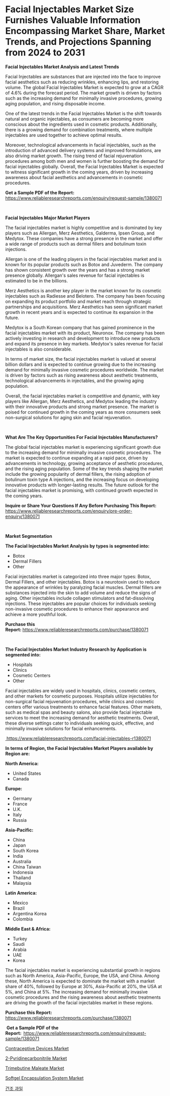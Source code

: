 <p><h1>Facial Injectables Market Size Furnishes Valuable Information Encompassing Market Share, Market Trends, and Projections Spanning from 2024 to 2031</h1></p><p><strong>Facial Injectables Market Analysis and Latest Trends</strong></p>
<p><p>Facial Injectables are substances that are injected into the face to improve facial aesthetics such as reducing wrinkles, enhancing lips, and restoring volume. The global Facial Injectables Market is expected to grow at a CAGR of 4.6% during the forecast period. The market growth is driven by factors such as the increasing demand for minimally invasive procedures, growing aging population, and rising disposable income.</p><p>One of the latest trends in the Facial Injectables Market is the shift towards natural and organic injectables, as consumers are becoming more conscious about the ingredients used in cosmetic products. Additionally, there is a growing demand for combination treatments, where multiple injectables are used together to achieve optimal results.</p><p>Moreover, technological advancements in facial injectables, such as the introduction of advanced delivery systems and improved formulations, are also driving market growth. The rising trend of facial rejuvenation procedures among both men and women is further boosting the demand for facial injectables globally. Overall, the Facial Injectables Market is expected to witness significant growth in the coming years, driven by increasing awareness about facial aesthetics and advancements in cosmetic procedures.</p></p>
<p><strong>Get a Sample PDF of the Report:&nbsp;</strong> <a href="https://www.reliableresearchreports.com/enquiry/request-sample/1380071">https://www.reliableresearchreports.com/enquiry/request-sample/1380071</a></p>
<p>&nbsp;</p>
<p><strong>Facial Injectables Major Market Players</strong></p>
<p><p>The facial injectables market is highly competitive and is dominated by key players such as Allergan, Merz Aesthetics, Galderma, Ipsen Group, and Medytox. These companies have a strong presence in the market and offer a wide range of products such as dermal fillers and botulinum toxin injections.</p><p>Allergan is one of the leading players in the facial injectables market and is known for its popular products such as Botox and Juvederm. The company has shown consistent growth over the years and has a strong market presence globally. Allergan's sales revenue for facial injectables is estimated to be in the billions.</p><p>Merz Aesthetics is another key player in the market known for its cosmetic injectables such as Radiesse and Belotero. The company has been focusing on expanding its product portfolio and market reach through strategic partnerships and acquisitions. Merz Aesthetics has seen significant market growth in recent years and is expected to continue its expansion in the future.</p><p>Medytox is a South Korean company that has gained prominence in the facial injectables market with its product, Neuronox. The company has been actively investing in research and development to introduce new products and expand its presence in key markets. Medytox's sales revenue for facial injectables is also considerable.</p><p>In terms of market size, the facial injectables market is valued at several billion dollars and is expected to continue growing due to the increasing demand for minimally invasive cosmetic procedures worldwide. The market is driven by factors such as rising awareness about aesthetic treatments, technological advancements in injectables, and the growing aging population.</p><p>Overall, the facial injectables market is competitive and dynamic, with key players like Allergan, Merz Aesthetics, and Medytox leading the industry with their innovative products and strong market presence. The market is poised for continued growth in the coming years as more consumers seek non-surgical solutions for aging skin and facial rejuvenation.</p></p>
<p>&nbsp;</p>
<p><strong>What Are The Key Opportunities For Facial Injectables Manufacturers?</strong></p>
<p><p>The global facial injectables market is experiencing significant growth due to the increasing demand for minimally invasive cosmetic procedures. The market is expected to continue expanding at a rapid pace, driven by advancements in technology, growing acceptance of aesthetic procedures, and the rising aging population. Some of the key trends shaping the market include the growing popularity of dermal fillers, the rising adoption of botulinum toxin type A injections, and the increasing focus on developing innovative products with longer-lasting results. The future outlook for the facial injectables market is promising, with continued growth expected in the coming years.</p></p>
<p><strong>Inquire or Share Your Questions If Any Before Purchasing This Report:</strong> <a href="https://www.reliableresearchreports.com/enquiry/pre-order-enquiry/1380071">https://www.reliableresearchreports.com/enquiry/pre-order-enquiry/1380071</a></p>
<p>&nbsp;</p>
<p><strong>Market Segmentation</strong></p>
<p><strong>The Facial Injectables Market Analysis by types is segmented into:</strong></p>
<p><ul><li>Botox</li><li>Dermal Fillers</li><li>Other</li></ul></p>
<p><p>Facial injectables market is categorized into three major types: Botox, Dermal Fillers, and other injectables. Botox is a neurotoxin used to reduce the appearance of wrinkles by paralyzing facial muscles. Dermal fillers are substances injected into the skin to add volume and reduce the signs of aging. Other injectables include collagen stimulators and fat-dissolving injections. These injectables are popular choices for individuals seeking non-invasive cosmetic procedures to enhance their appearance and achieve a more youthful look.</p></p>
<p><strong>Purchase this Report:&nbsp;</strong><a href="https://www.reliableresearchreports.com/purchase/1380071">https://www.reliableresearchreports.com/purchase/1380071</a></p>
<p>&nbsp;</p>
<p><strong>The Facial Injectables Market Industry Research by Application is segmented into:</strong></p>
<p><ul><li>Hospitals</li><li>Clinics</li><li>Cosmetic Centers</li><li>Other</li></ul></p>
<p><p>Facial injectables are widely used in hospitals, clinics, cosmetic centers, and other markets for cosmetic purposes. Hospitals utilize injectables for non-surgical facial rejuvenation procedures, while clinics and cosmetic centers offer various treatments to enhance facial features. Other markets, such as medical spas and beauty salons, also provide facial injectable services to meet the increasing demand for aesthetic treatments. Overall, these diverse settings cater to individuals seeking quick, effective, and minimally invasive solutions for facial enhancements.</p></p>
<p><a href="https://www.reliableresearchreports.com/facial-injectables-r1380071">&nbsp;https://www.reliableresearchreports.com/facial-injectables-r1380071</a></p>
<p><strong>In terms of Region, the Facial Injectables Market Players available by Region are:</strong></p>
<p>
    <p> <strong> North America: </strong>
        <ul>
            <li>United States</li>
            <li>Canada</li>
        </ul>
        </p> 
    <p> <strong> Europe: </strong>
        <ul>
            <li>Germany</li>
            <li>France</li>
            <li>U.K.</li>
            <li>Italy</li>
            <li>Russia</li>
        </ul>
        </p> 
    <p> <strong> Asia-Pacific: </strong>
        <ul>
            <li>China</li>
            <li>Japan</li>
            <li>South Korea</li>
            <li>India</li>
            <li>Australia</li>
            <li>China Taiwan</li>
            <li>Indonesia</li>
            <li>Thailand</li>
            <li>Malaysia</li>
        </ul>
        </p> 
    <p> <strong> Latin America: </strong>
        <ul>
            <li>Mexico</li>
            <li>Brazil</li>
            <li>Argentina Korea</li>
            <li>Colombia</li>
        </ul>
        </p> 
    <p> <strong> Middle East & Africa: </strong>
        <ul>
            <li>Turkey</li>
            <li>Saudi</li>
            <li>Arabia</li>
            <li>UAE</li>
            <li>Korea</li>
        </ul>
    </p>
    </p>
<p><p>The facial injectables market is experiencing substantial growth in regions such as North America, Asia-Pacific, Europe, the USA, and China. Among these, North America is expected to dominate the market with a market share of 40%, followed by Europe at 30%, Asia-Pacific at 20%, the USA at 5%, and China at 5%. The increasing demand for minimally invasive cosmetic procedures and the rising awareness about aesthetic treatments are driving the growth of the facial injectables market in these regions.</p></p>
<p><strong>Purchase this Report: </strong><a href="https://www.reliableresearchreports.com/purchase/1380071">https://www.reliableresearchreports.com/purchase/1380071</a></p>
<p>&nbsp;<strong>Get a Sample PDF of the Report:&nbsp;&nbsp;</strong><a href="https://www.reliableresearchreports.com/enquiry/request-sample/1380071">https://www.reliableresearchreports.com/enquiry/request-sample/1380071</a></p>
<p><strong></strong></p>
<p><p><a href="https://github.com/Whitneyboyettebo9kiw7yr13/Market-Research-Report-List-2/blob/main/contraceptive-devices-market.md">Contraceptive Devices Market</a></p><p><a href="https://issuu.com/reportprime-2/docs/2-pyridinecarbonitrile-market-size-2030.pptx">2-Pyridinecarbonitrile Market</a></p><p><a href="https://www.linkedin.com/pulse/trimebutine-maleate-market-trends-analysis-forecasted-period-1jsdf">Trimebutine Maleate Market</a></p><p><a href="https://www.linkedin.com/pulse/softgel-encapsulation-system-market-trends-analysis-forecasted-nnqpe">Softgel Encapsulation System Market</a></p><p><a href="https://medium.com/@ishacian.georges/%EA%B1%B4%EC%A1%B0%EA%B3%BC%EC%9D%BC-%EC%8B%9C%EC%9E%A5%EC%9D%80-%EC%8B%9C%EC%9E%A5-%EC%A0%90%EC%9C%A0%EC%9C%A8-%ED%81%AC%EA%B8%B0-%EB%B0%8F-2031%EB%85%84%EA%B9%8C%EC%A7%80%EC%9D%98-%EC%98%88%EC%B8%A1%EB%90%9C-%EC%88%98%EC%9A%94%EC%97%90-%EC%B4%88%EC%A0%90%EC%9D%84-%EB%A7%9E%EC%B6%A5%EB%8B%88%EB%8B%A4-fdf2fba3eda7">건조 과일</a></p></p>